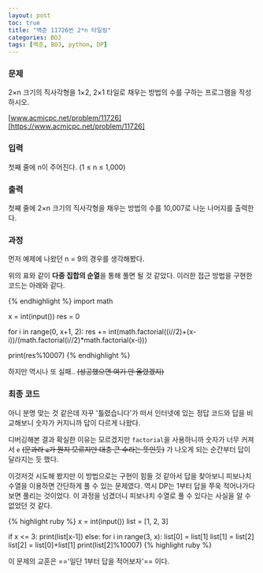 ```yaml
---
layout: post
toc: true
title: "백준 11726번 2*n 타일링"
categories: BOJ
tags: [백준, BOJ, python, DP]
---
```


### 문제
2×n 크기의 직사각형을 1×2, 2×1 타일로 채우는 방법의 수를 구하는 프로그램을 작성하시오.

[www.acmicpc.net/problem/11726][https://www.acmicpc.net/problem/11726]

### 입력
첫째 줄에 n이 주어진다. (1 ≤ n ≤ 1,000)

### 출력
첫째 줄에 2×n 크기의 직사각형을 채우는 방법의 수를 10,007로 나눈 나머지를 출력한다.

### 과정
먼저 예제에 나왔던 n = 9의 경우를 생각해봤다.



위의 표와 같이 **다중 집합의 순열**을 통해 풀면 될 것 같았다. 이러한 접근 방법을 구현한 코드는 아래와 같다.

{% endhighlight %}
import math

x = int(input())
res = 0

for i in range(0, x+1, 2):
    res += int(math.factorial((i//2)+(x-i))/(math.factorial(i//2)*math.factorial(x-i)))

print(res%10007)
{% endhighlight %}

하지만 역시나 또 실패.. ~~(성공했으면 여기 안 올렸겠지)~~

### 최종 코드
아니 분명 맞는 것 같은데 자꾸 '틀렸습니다'가 떠서 인터넷에 있는 정답 코드와 답을 비교해보니 숫자가 커지니까 답이 다르게 나왔다.

디버깅해본 결과 확실한 이유는 모르겠지만 `factorial`을 사용하니까 숫자가 너무 커져서 `e` ~~(문과라 `e`가 뭔지 모르지만 대충 큰 수라는 뜻인듯)~~ 가 나오게 되는 순간부터 답이 달라지는 듯 했다.

이것저것 시도해 봤지만 이 방법으로는 구현이 힘들 것 같아서 답을 찾아보니 피보나치 수열을 이용하면 간단하게 풀 수 있는 문제였다. 역시 DP는 1부터 답을 쭈욱 적어나가다 보면 풀리는 것이었다. 이 과정을 넘겼더니 피보나치 수열로 풀 수 있다는 사실을 알 수 없었던 것 같다.

{% highlight ruby %}
x = int(input())
list = [1, 2, 3]

if x <= 3:
    print(list[x-1])
else:
    for i in range(3, x):
        list[0] = list[1]
        list[1] = list[2]
        list[2] = list[0]+list[1]
    print(list[2]%10007)
{% highlight ruby %}

이 문제의 교훈은 =='일단 1부터 답을 적어보자'== 이다.

[https://www.acmicpc.net/problem/11726]:https://www.acmicpc.net/problem/11726
